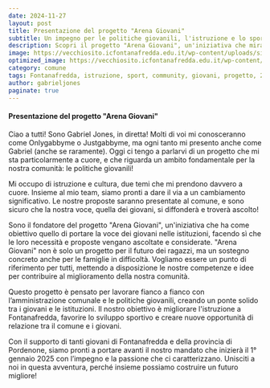 ```yaml
--- 
date: 2024-11-27 
layout: post 
title: Presentazione del progetto "Arena Giovani" 
subtitle: Un impegno per le politiche giovanili, l'istruzione e lo sport a Fontanafredda 
description: Scopri il progetto "Arena Giovani", un'iniziativa che mira a dare voce ai giovani, migliorare l'istruzione e favorire la collaborazione tra il comune e i ragazzi di Fontanafredda e provincia. Il mandato partirà il 1° gennaio 2025! 
image: https://vecchiosito.icfontanafredda.edu.it/wp-content/uploads/sites/272/marconi-5slider.jpg 
optimized_image: https://vecchiosito.icfontanafredda.edu.it/wp-content/uploads/sites/272/marconi-5slider.jpg 
category: comune
tags: Fontanafredda, istruzione, sport, community, giovani, progetto, 2025 
author: gabrieljones 
paginate: true 
--- 
```


#### Presentazione del progetto "Arena Giovani" 
Ciao a tutti! Sono Gabriel Jones, in diretta!
Molti di voi mi conosceranno come Onlygabbyme o Justgabbyme, ma ogni tanto mi presento anche come Gabriel (anche se raramente). Oggi ci tengo a parlarvi di un progetto che mi sta particolarmente a cuore, e che riguarda un ambito fondamentale per la nostra comunità: le politiche giovanili!

Mi occupo di istruzione e cultura, due temi che mi prendono davvero a cuore. Insieme al mio team, siamo pronti a dare il via a un cambiamento significativo. Le nostre proposte saranno presentate al comune, e sono sicuro che la nostra voce, quella dei giovani, si diffonderà e troverà ascolto!

Sono il fondatore del progetto "Arena Giovani", un'iniziativa che ha come obiettivo quello di portare la voce dei giovani nelle istituzioni, facendo sì che le loro necessità e proposte vengano ascoltate e considerate. "Arena Giovani" non è solo un progetto per il futuro dei ragazzi, ma un sostegno concreto anche per le famiglie in difficoltà. Vogliamo essere un punto di riferimento per tutti, mettendo a disposizione le nostre competenze e idee per contribuire al miglioramento della nostra comunità.

Questo progetto è pensato per lavorare fianco a fianco con l’amministrazione comunale e le politiche giovanili, creando un ponte solido tra i giovani e le istituzioni. Il nostro obiettivo è migliorare l'istruzione a Fontanafredda, favorire lo sviluppo sportivo e creare nuove opportunità di relazione tra il comune e i giovani.

Con il supporto di tanti giovani di Fontanafredda e della provincia di Pordenone, siamo pronti a portare avanti il nostro mandato che inizierà il 1° gennaio 2025 con l’impegno e la passione che ci caratterizzano. Unisciti a noi in questa avventura, perché insieme possiamo costruire un futuro migliore!


